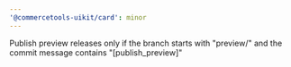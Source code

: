 ```yaml
---
'@commercetools-uikit/card': minor
---
```


Publish preview releases only if the branch starts with "preview/" and the commit message contains "[publish_preview]"
